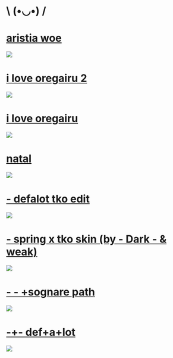 # \ (•◡•) /

# [aristia woe](https://sognare.s-ul.eu/NJEaSePo)
![](https://i.imgur.com/G6fHh02.png)


# [i love oregairu 2](https://sognare.s-ul.eu/l8mT8jWA)
![](https://i.imgur.com/4Hi2L6n.png)

# [i love oregairu](https://sognare.s-ul.eu/QMqtCEze)
![](https://i.imgur.com/S2WaTRS.png)

# [natal](https://sognare.s-ul.eu/swbOCMTE)
![](https://i.imgur.com/0aNlNFa.png)

# [-             defalot tko edit](https://sognare.s-ul.eu/HYaVOkzU)
![](https://i.imgur.com/arLwlqY.jpg)

# [- spring x tko skin (by - Dark - & weak)](https://skins.osuck.net/index.php?newsid=1154)
![](https://skins.osuck.net/uploads/posts/2019-12/1575814223_3.jpg)

# [- - +sognare path](https://sognare.s-ul.eu/EJfAMWwW)
![](https://i.imgur.com/I7ZTLE4.jpg)

# [-+- def+a+lot](https://sognare.s-ul.eu/EJfAMWwW)
![](https://i.imgur.com/LuOWMXe.jpg)
